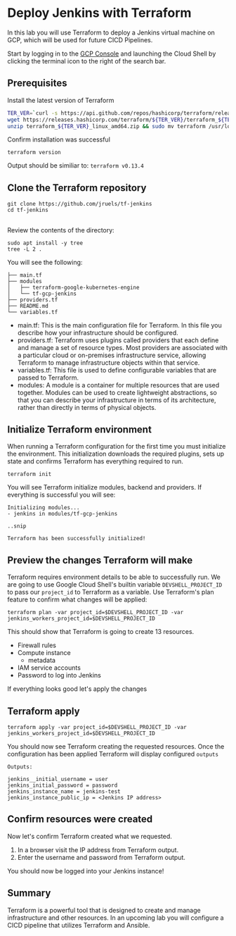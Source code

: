 # Deploy Jenkins with Terraform 

In this lab you will use Terraform to deploy a Jenkins virtual machine on GCP, which will be used for future CICD Pipelines.

Start by logging in to the [GCP Console](https://console.cloud.google.com) and launching the Cloud Shell by clicking the terminal icon to the right of the search bar.

## Prerequisites

Install the latest version of Terraform
```bash
TER_VER=`curl -s https://api.github.com/repos/hashicorp/terraform/releases/latest | grep tag_name | cut -d: -f2 | tr -d \"\,\v | awk '{$1=$1};1'`
wget https://releases.hashicorp.com/terraform/${TER_VER}/terraform_${TER_VER}_linux_amd64.zip
unzip terraform_${TER_VER}_linux_amd64.zip && sudo mv terraform /usr/local/bin/
```

Confirm installation was successful
```
terraform version 
```
Output should be similiar to: 
`terraform v0.13.4`

## Clone the Terraform repository
```
git clone https://github.com/jruels/tf-jenkins
cd tf-jenkins
```
##
Review the contents of the directory: 
```
sudo apt install -y tree 
tree -L 2 . 
```
You will see the following: 
```
├── main.tf
├── modules
│   ├── terraform-google-kubernetes-engine
│   └── tf-gcp-jenkins
├── providers.tf
├── README.md
└── variables.tf
```

- main.tf: This is the main configuration file for Terraform. In this file you describe how your infrastructure should be configured. 
- providers.tf: Terraform uses plugins called providers that each define and manage a set of resource types. Most providers are associated with a particular cloud or on-premises infrastructure service, allowing Terraform to manage infrastructure objects within that service.
- variables.tf: This file is used to define configurable variables that are passed to Terraform.
- modules: A module is a container for multiple resources that are used together. Modules can be used to create lightweight abstractions, so that you can describe your infrastructure in terms of its architecture, rather than directly in terms of physical objects.

## Initialize Terraform environment
When running a Terraform configuration for the first time you must initialize the environment. This initialization downloads the required plugins, sets up state and confirms Terraform has everything required to run.
```
terraform init 
```

You will see Terraform initialize modules, backend and providers. If everything is successful you will see: 

```
Initializing modules...
- jenkins in modules/tf-gcp-jenkins

..snip

Terraform has been successfully initialized!
```


## Preview the changes Terraform will make
Terraform requires environment details to be able to successfully run. We are going to use Google Cloud Shell's builtin variable `DEVSHELL_PROJECT_ID` to pass our `project_id` to Terraform as a variable.
Use Terraform's plan feature to confirm what changes will be applied: 
```
terraform plan -var project_id=$DEVSHELL_PROJECT_ID -var jenkins_workers_project_id=$DEVSHELL_PROJECT_ID
```
This should show that Terraform is going to create 13 resources. 
- Firewall rules 
- Compute instance 
    - metadata    
- IAM service accounts 
- Password to log into Jenkins

If everything looks good let's apply the changes 
## Terraform apply 
```
terraform apply -var project_id=$DEVSHELL_PROJECT_ID -var jenkins_workers_project_id=$DEVSHELL_PROJECT_ID
```

You should now see Terraform creating the requested resources. Once the configuration has been applied Terraform will display configured `outputs`
```
Outputs:

jenkins__initial_username = user
jenkins_initial_password = password
jenkins_instance_name = jenkins-test
jenkins_instance_public_ip = <Jenkins IP address> 
```

## Confirm resources were created 
Now let's confirm Terraform created what we requested. 
1. In a browser visit the IP address from Terraform output. 
2. Enter the username and password from Terraform output.

You should now be logged into your Jenkins instance! 

## Summary 
Terraform is a powerful tool that is designed to create and manage infrastructure and other resources. In an upcoming lab you will configure a CICD pipeline that utilizes Terraform and Ansible.

